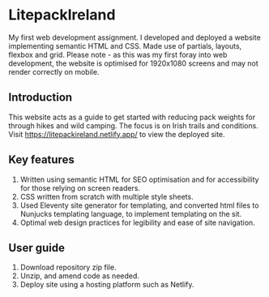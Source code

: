 # LitepackIreland
My first web development assignment. I developed and deployed a website implementing semantic HTML and CSS. Made use of partials, layouts, flexbox and grid.
Please note - as this was my first foray into web development, the website is optimised for 1920x1080 screens and may not render correctly on mobile.
 
## Introduction
This website acts as a guide to get started with reducing pack weights for through hikes and wild camping. The focus is on Irish trails and conditions.
Visit https://litepackireland.netlify.app/ to view the deployed site.

## Key features
1.	Written using semantic HTML for SEO optimisation and for accessibility for those relying on screen readers.
2.	CSS written from scratch with multiple style sheets.
3.	Used Eleventy site generator for templating, and converted html files to Nunjucks templating language, to implement templating on the sit.
5.	Optimal web design practices for legibility and ease of site navigation.

## User guide
1. Download repository zip file.
2. Unzip, and amend code as needed.
3. Deploy site using a hosting platform such as Netlify.
